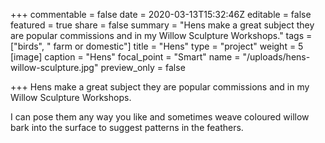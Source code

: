 +++
commentable = false
date = 2020-03-13T15:32:46Z
editable = false
featured = true
share = false
summary = "Hens make a great subject they are popular commissions and in my Willow Sculpture Workshops."
tags = ["birds", " farm or domestic"]
title = "Hens"
type = "project"
weight = 5
[image]
caption = "Hens"
focal_point = "Smart"
name = "/uploads/hens-willow-sculpture.jpg"
preview_only = false

+++
Hens make a great subject they are popular commissions and in my Willow Sculpture Workshops.

I can pose them any way you like and sometimes weave coloured willow bark into the surface to suggest patterns in the feathers.